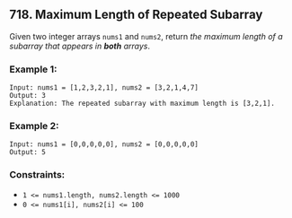 ## 718. Maximum Length of Repeated Subarray

Given two integer arrays ```nums1``` and ```nums2```, return *the maximum length of a subarray that appears in **both** arrays*.

### Example 1:
```
Input: nums1 = [1,2,3,2,1], nums2 = [3,2,1,4,7]
Output: 3
Explanation: The repeated subarray with maximum length is [3,2,1].
```
### Example 2:
```
Input: nums1 = [0,0,0,0,0], nums2 = [0,0,0,0,0]
Output: 5
```

### Constraints:

* ```1 <= nums1.length, nums2.length <= 1000```
* ```0 <= nums1[i], nums2[i] <= 100```